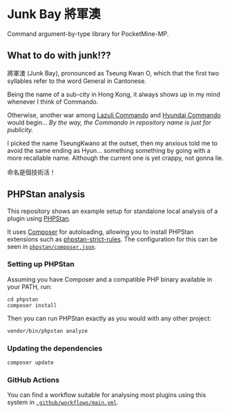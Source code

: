 # Junk Bay 將軍澳
Command argument-by-type library for PocketMine-MP.
## What to do with junk!??
將軍澳 (Junk Bay), pronounced as Tseung Kwan O,
which that the first two syllables refer to the word General in Cantonese.

Being the name of a sub-city in Hong Kong,
it always shows up in my mind whenever I think of Commando.

Otherwise, another war among [Lazuli Commando](https://youtu.be/cDdRFj3MBIs) and [Hyundai Commando](https://github.com/keopiwauyu/HyundaiCommando) would begin... 
*By the way, the Commando in repository name is just for publicity.*

I picked the name TseungKwano at the outset,
then my anxious told me to avoid the same ending as Hyun...
something something by going with a more recallable name.
Although the current one is yet crappy, not gonna lie.

命名是個技術活！

## PHPStan analysis
This repository shows an example setup for standalone local analysis of a plugin using [PHPStan](https://phpstan.org).

It uses [Composer](https://getcomposer.org) for autoloading, allowing you to install PHPStan extensions such as [phpstan-strict-rules](https://github.com/phpstan/phpstan-strict-rules). The configuration for this can be seen in [`phpstan/composer.json`](/phpstan/composer.json).

### Setting up PHPStan
Assuming you have Composer and a compatible PHP binary available in your PATH, run:
```
cd phpstan
composer install
```

Then you can run PHPStan exactly as you would with any other project:
```
vendor/bin/phpstan analyze
```

### Updating the dependencies
```
composer update
```

### GitHub Actions
You can find a workflow suitable for analysing most plugins using this system in [`.github/workflows/main.yml`](/.github/workflows/main.yml).
